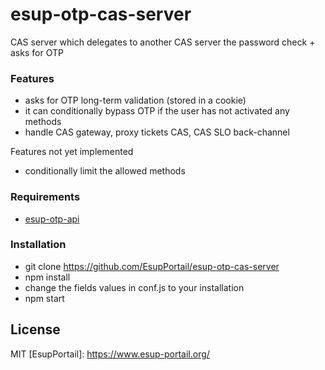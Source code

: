 # esup-otp-cas-server

CAS server which delegates to another CAS server the password check + asks for OTP

### Features

- asks for OTP long-term validation (stored in a cookie)
- it can conditionally bypass OTP if the user has not activated any methods
- handle CAS gateway, proxy tickets CAS, CAS SLO back-channel

Features not yet implemented
- conditionally limit the allowed methods


### Requirements
- [esup-otp-api](https://github.com/EsupPortail/esup-otp-api)

### Installation
- git clone https://github.com/EsupPortail/esup-otp-cas-server
- npm install
- change the fields values in conf.js to your installation
- npm start


License
----

MIT
   [EsupPortail]: <https://www.esup-portail.org/>
